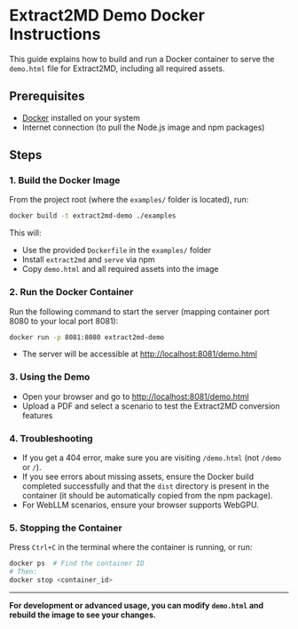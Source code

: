 # Extract2MD Demo Docker Instructions

This guide explains how to build and run a Docker container to serve the `demo.html` file for Extract2MD, including all required assets.

## Prerequisites

- [Docker](https://www.docker.com/get-started) installed on your system
- Internet connection (to pull the Node.js image and npm packages)

## Steps

### 1. Build the Docker Image

From the project root (where the `examples/` folder is located), run:

```sh
docker build -t extract2md-demo ./examples
```

This will:
- Use the provided `Dockerfile` in the `examples/` folder
- Install `extract2md` and `serve` via npm
- Copy `demo.html` and all required assets into the image

### 2. Run the Docker Container

Run the following command to start the server (mapping container port 8080 to your local port 8081):

```sh
docker run -p 8081:8080 extract2md-demo
```

- The server will be accessible at [http://localhost:8081/demo.html](http://localhost:8081/demo.html)

### 3. Using the Demo

- Open your browser and go to [http://localhost:8081/demo.html](http://localhost:8081/demo.html)
- Upload a PDF and select a scenario to test the Extract2MD conversion features

### 4. Troubleshooting

- If you get a 404 error, make sure you are visiting `/demo.html` (not `/demo` or `/`).
- If you see errors about missing assets, ensure the Docker build completed successfully and that the `dist` directory is present in the container (it should be automatically copied from the npm package).
- For WebLLM scenarios, ensure your browser supports WebGPU.

### 5. Stopping the Container

Press `Ctrl+C` in the terminal where the container is running, or run:

```sh
docker ps  # Find the container ID
# Then:
docker stop <container_id>
```

---

**For development or advanced usage, you can modify `demo.html` and rebuild the image to see your changes.** 